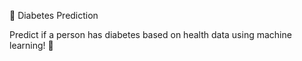🍬 Diabetes Prediction

Predict if a person has diabetes based on health data using machine learning! 🌟
